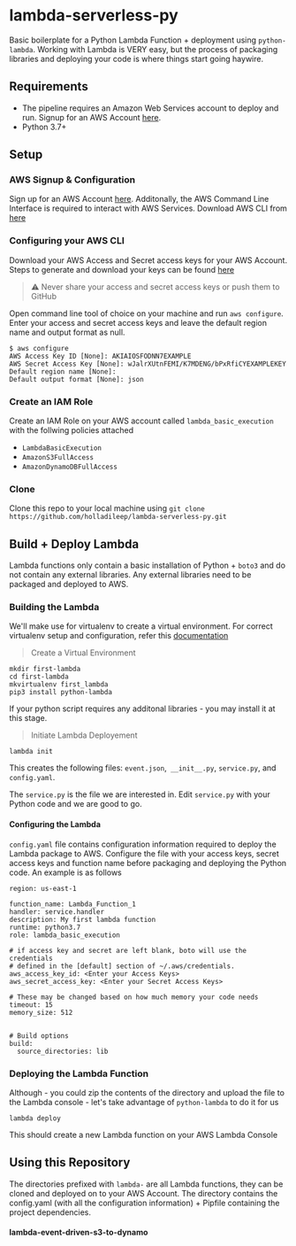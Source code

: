 # lambda-serverless-py


Basic boilerplate for a Python Lambda Function + deployment using `python-lambda`. Working with Lambda is VERY easy, but the process of packaging libraries and deploying your code is where things start going haywire. 


## Requirements

- The pipeline requires an Amazon Web Services account to deploy and run. Signup for an AWS Account [here](https://portal.aws.amazon.com/billing/signup#/start).
- Python 3.7+


## Setup

### AWS Signup & Configuration 

Sign up for an AWS Account [here](https://portal.aws.amazon.com/billing/signup#/start). Additonally, the AWS Command Line Interface is required to interact with AWS Services. Download AWS CLI from [here](https://docs.aws.amazon.com/cli/latest/userguide/cli-chap-install.html)

### Configuring your AWS CLI 

Download your AWS Access and Secret access keys for your AWS Account. Steps to generate and download your keys can be found [here](https://docs.amazonaws.cn/en_us/IAM/latest/UserGuide/id_credentials_access-keys.html) 


> :warning: Never share your access and secret access keys or push them to GitHub<br />


Open command line tool of choice on your machine and run `aws configure`. Enter your access and secret access keys and leave the default region name and output format as null. 

```
$ aws configure
AWS Access Key ID [None]: AKIAIOSFODNN7EXAMPLE
AWS Secret Access Key [None]: wJalrXUtnFEMI/K7MDENG/bPxRfiCYEXAMPLEKEY
Default region name [None]: 
Default output format [None]: json
```


### Create an IAM Role

Create an IAM Role on your AWS account called `lambda_basic_execution` with the follwing policies attached 

- `LambdaBasicExecution` 
- `AmazonS3FullAccess`
- `AmazonDynamoDBFullAccess`


### Clone

Clone this repo to your local machine using `git clone https://github.com/holladileep/lambda-serverless-py.git`



## Build + Deploy Lambda 

Lambda functions only contain a basic installation of Python + `boto3` and do not contain any external libraries. Any external libraries need to be packaged and deployed to AWS.


### Building the Lambda

We'll make use for virtualenv to create a virtual environment. For correct virtualenv setup and configuration, refer this [documentation](https://virtualenvwrapper.readthedocs.io/en/latest/install.html)

> Create a Virtual Environment 


```
mkdir first-lambda
cd first-lambda
mkvirtualenv first_lambda
pip3 install python-lambda
```

If your python script requires any additonal libraries - you may install it at this stage.

> Initiate Lambda Deployement 

```
lambda init
```

This creates the following files: `event.json`,` __init__.py`, `service.py`, and `config.yaml`. 

The `service.py` is the file we are interested in. Edit `service.py` with your Python code and we are good to go. 


#### Configuring the Lambda

`config.yaml` file contains configuration information required to deploy the Lambda package to AWS. Configure the file with your access keys, secret access keys and function name before packaging and deploying the Python code. An example is as follows

```
region: us-east-1

function_name: Lambda_Function_1
handler: service.handler
description: My first lambda function
runtime: python3.7
role: lambda_basic_execution

# if access key and secret are left blank, boto will use the credentials
# defined in the [default] section of ~/.aws/credentials.
aws_access_key_id: <Enter your Access Keys>
aws_secret_access_key: <Enter your Secret Access Keys>

# These may be changed based on how much memory your code needs
timeout: 15
memory_size: 512


# Build options
build:
  source_directories: lib
```


### Deploying the Lambda Function

Although - you could zip the contents of the directory and upload the file to the Lambda console - let's take advantage of `python-lambda` to do it for us

```
lambda deploy
```
This should create a new Lambda function on your AWS Lambda Console


## Using this Repository

The directories prefixed with `lambda-` are all Lambda functions, they can be cloned and deployed on to your AWS Account. The directory contains the config.yaml (with all the configuration information) +  Pipfile containing the project dependencies. 

#### lambda-event-driven-s3-to-dynamo
